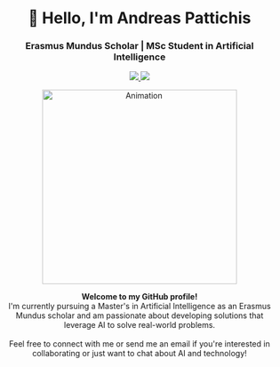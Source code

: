 <h1 align="center">👋 Hello, I'm Andreas Pattichis</h1>
<h3 align="center">Erasmus Mundus Scholar | MSc Student in Artificial Intelligence</h3>

<p align="center">
  <a href="https://www.linkedin.com/in/andreas-pattichis/">
    <img src="https://img.shields.io/badge/-Andreas%20Pattichis-blue?style=for-the-badge&logo=Linkedin&logoColor=white"/>
  </a>
  <a href="mailto:andreas.pattichis@outlook.com">
    <img src="https://img.shields.io/badge/Email%20Me-D14836?style=for-the-badge&logo=Gmail&logoColor=white"/>
  </a>
</p>

<p align="center">
  <img src="https://github.com/Adam-pw/Adam-pw/blob/main/animation_500_kxa883sd.gif" width="350" alt="Animation"/>
</p>

<div align="center">
  <strong>Welcome to my GitHub profile!</strong>
  <br/>
  I'm currently pursuing a Master's in Artificial Intelligence as an Erasmus Mundus scholar and am passionate about developing solutions that leverage AI to solve real-world problems.
  <br/><br/>
  Feel free to connect with me or send me an email if you're interested in collaborating or just want to chat about AI and technology!
</div>
